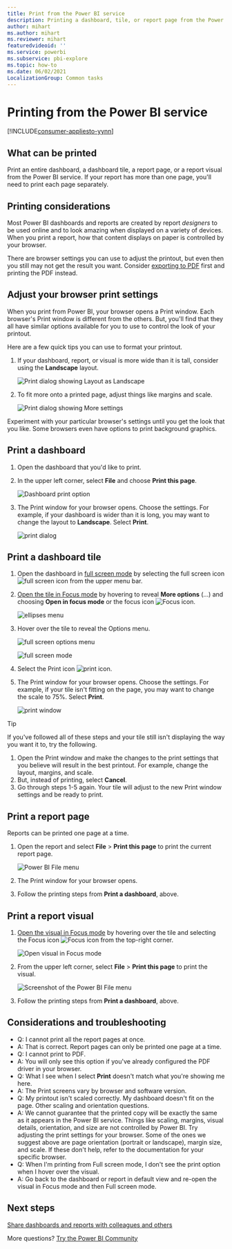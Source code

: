 ```yaml
---
title: Print from the Power BI service
description: Printing a dashboard, tile, or report page from the Power BI service.
author: mihart
ms.author: mihart
ms.reviewer: mihart
featuredvideoid: ''
ms.service: powerbi
ms.subservice: pbi-explore
ms.topic: how-to
ms.date: 06/02/2021
LocalizationGroup: Common tasks
---
```

# Printing from the Power BI service

[!INCLUDE[consumer-appliesto-yynn](../includes/consumer-appliesto-yynn.md)]
## What can be printed


Print an entire dashboard, a dashboard tile, a report page, or a report visual from the Power BI service. If your report has more than one page, you'll need to print each page separately. 

## Printing considerations

Most Power BI dashboards and reports are created by report *designers* to be used online and to look amazing when displayed on a variety of devices. When you print a report, how that content displays on paper is controlled by your browser. 

There are browser settings you can use to adjust the printout, but even then you still may not get the result you want. Consider [exporting to PDF](end-user-pdf.md) first and printing the PDF instead. 

## Adjust your browser print settings
When you print from Power BI, your browser opens a Print window. Each browser's Print window is different from the others. But, you'll find that they all have similar options available for you to use to control the look of your printout. 

Here are a few quick tips you can use to format your printout.

   > 
1. If your dashboard, report, or visual is more wide than it is tall, consider using the **Landscape** layout. 

   ![Print dialog showing Layout as Landscape](./media/end-user-print/power-bi-landscape-layout.png)

2. To fit more onto a printed page, adjust things like margins and scale. 

    ![Print dialog showing More settings](./media/end-user-print/power-bi-margins.png)

Experiment with your particular browser's settings until you get the look that you like. Some browsers even have options to print background graphics. 

## Print a dashboard
1. Open the dashboard that you'd like to print.
2. In the upper left corner, select **File** and choose **Print this page**.
   
    ![Dashboard print option](./media/end-user-print/power-bi-dashboard-print-options.png)

3. The Print window for your browser opens. Choose the settings. For example, if your dashboard is wider than it is long, you may want to change the layout to **Landscape**. Select **Print**.
   
    ![print dialog](./media/end-user-print/power-bi-print-dash.png)

## Print a dashboard tile
1. Open the dashboard in [full screen mode](end-user-focus.md) by selecting the full screen icon ![full screen icon](./media/end-user-print/power-bi-full-screen.png) from the upper menu bar.

3. [Open the tile in Focus mode](end-user-focus.md) by hovering to reveal **More options** (...) and choosing **Open in focus mode** or the focus icon ![Focus icon](./media/end-user-print/power-bi-focus-icon.png).
   
    ![ellipses menu](./media/end-user-print/power-bi-focus-tile.png)

4. Hover over the tile to reveal the Options menu.
   
    ![full screen options menu](./media/end-user-print/power-bi-menu-option.png)

    ![full screen mode](./media/end-user-print/power-bi-focus.png)

4. Select the Print icon ![print icon](./media/end-user-print/print-icon.png).     

5. The Print window for your browser opens. Choose the settings. For example, if your tile isn't fitting on the page, you may want to change the scale to 75%. Select **Print**.

    ![print window](./media/end-user-print/power-bi-scale.png) 

> [!TIP]
> If you've followed all of these steps and your tile still isn't displaying the way you want it to, try the following.
> 1. Open the Print window and make the changes to the print settings that you believe will result in the best printout. For example, change the layout, margins, and scale. 
> 2. But, instead of printing, select **Cancel**. 
> 3. Go through steps 1-5 again. Your tile will adjust to the new Print window settings and be ready to print.

## Print a report page
Reports can be printed one page at a time.

1. Open the report and select **File** > **Print this page** to print the current report page.
   
    ![Power BI File menu](./media/end-user-print/power-bi-print-report.png)
2. The Print window for your browser opens.

3. Follow the printing steps from **Print a dashboard**, above.
   


## Print a report visual
1. [Open the visual in Focus mode](end-user-focus.md) by hovering over the tile and selecting the Focus icon ![Focus icon](./media/end-user-print/power-bi-focus-icon.png) from the top-right corner.


    ![Open visual in Focus mode](./media/end-user-print/power-bi-visual-focus.png)

2. From the upper left corner, select **File** > **Print this page** to print the visual.

    ![Screenshot of the Power BI File menu](./media/end-user-print/power-bi-visual-print.png)


3. Follow the printing steps from **Print a dashboard**, above.

## Considerations and troubleshooting

* Q: I cannot print all the report pages at once.    
* A: That is correct. Report pages can only be printed one page at a time.
* Q: I cannot print to PDF.    
* A: You will only see this option if you've already configured the PDF driver in your browser.    
* Q: What I see when I select **Print** doesn't match what you're showing me here.    
* A: The Print screens vary by browser and software version.
* Q: My printout isn't scaled correctly.  My dashboard doesn't fit on the page. Other scaling and orientation questions.    
* A: We cannot guarantee that the printed copy will be exactly the same as it appears in the Power BI service. Things like scaling, margins, visual details, orientation, and size are not controlled by Power BI. Try adjusting the print settings for your browser. Some of the ones we suggest above are page orientation (portrait or landscape), margin size, and scale. If these don't help, refer to the documentation for your specific browser.      
* Q: When I'm printing from Full screen mode, I don't see the print option when I hover over the visual.   
* A: Go back to the dashboard or report in default view and re-open the visual in Focus mode and then Full screen mode. 

## Next steps
[Share dashboards and reports with colleagues and others](../collaborate-share/service-share-dashboards.md)

More questions? [Try the Power BI Community](https://community.powerbi.com/)
